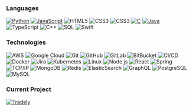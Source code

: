 ### Languages

[![Python](https://img.shields.io/badge/-Python-333?style=for-the-badge&logo=python)](https://github.com/adamalston?tab=repositories&q=&type=&language=python)
[![JavaScript](https://img.shields.io/badge/-JavaScript-333?style=for-the-badge&logo=JavaScript&logoColor=ddc508)](https://github.com/adamalston?tab=repositories&q=&type=&language=javascript)
![HTML5](https://img.shields.io/badge/-HTML5-333?style=for-the-badge&logo=html5&logoColor=white)
![CSS3](https://img.shields.io/badge/-CSS3-333?style=for-the-badge&logo=css3)
![CSS3](https://img.shields.io/badge/-SASS-333?style=for-the-badge&logo=sass)
[![C](https://img.shields.io/badge/-C-333?style=for-the-badge&logo=C)](https://github.com/adamalston?tab=repositories&q=&type=&language=c)
[![Java](https://img.shields.io/badge/-Java-333?style=for-the-badge&logo=Java&logoColor=007396)](https://github.com/adamalston?tab=repositories&q=&type=&language=java)
![TypeScript](https://img.shields.io/badge/-TypeScript-333?style=for-the-badge&logo=TypeScript&logoColor=007ACC)
![C++](https://img.shields.io/badge/-C++-333?style=for-the-badge&logo=c%2b%2b&logoColor=00599C)
![SQL](https://img.shields.io/badge/-SQL-333?style=for-the-badge&logo=MySQL&logoColor=4479A1)
![Swift](https://img.shields.io/badge/-Swift-333?style=for-the-badge&logo=Swift)

### Technologies

![AWS](https://img.shields.io/badge/-AWS-333?style=for-the-badge&logo=Amazon-AWS&logoColor=FF9900)
![Google Cloud](https://img.shields.io/badge/Google%20Cloud-333?style=for-the-badge&logo=google-cloud)
![Git](https://img.shields.io/badge/-Git-333?style=for-the-badge&logo=git)
![GitHub](https://img.shields.io/badge/-GitHub-333?style=for-the-badge&logo=github)
![GitLab](https://img.shields.io/badge/-GitLab-333?style=for-the-badge&logo=gitlab)
![BitBucket](https://img.shields.io/badge/-BitBucket-333?style=for-the-badge&logo=bitbucket)
![CI/CD](https://img.shields.io/badge/-CI%2FCD-333?style=for-the-badge&logo=CircleCI&logoColor=888)
![Docker](https://img.shields.io/badge/-Docker-333?style=for-the-badge&logo=Docker)
![Jira](https://img.shields.io/badge/-Jira-333?style=for-the-badge&logo=Jira-Software&logoColor=0052CC)
![Kubernetes](https://img.shields.io/badge/-Kubernetes-333?style=for-the-badge&logo=Kubernetes)
![Linux](https://img.shields.io/badge/-Linux-333?style=for-the-badge&logo=Linux&logoColor=FCC624)
![Node.js](https://img.shields.io/badge/-Node.js-333?style=for-the-badge&logo=node.js)
![React](https://img.shields.io/badge/-React-333?style=for-the-badge&logo=React)
![Spring](https://img.shields.io/badge/-Spring-333?style=for-the-badge&logo=Spring)
![TCP/IP](https://img.shields.io/badge/-TCP%2FIP-333?style=for-the-badge&logo=Cisco)
![MongoDB](https://img.shields.io/badge/-MongoDB-333?style=for-the-badge&logo=mongodb)
![Redis](https://img.shields.io/badge/-Redis-333?style=for-the-badge&logo=Redis)
![ElasticSearch](https://img.shields.io/badge/-ElasticSearch-333?style=for-the-badge&logo=elasticsearch)
![GraphQL](https://img.shields.io/badge/-GraphQL-333?style=for-the-badge&logo=graphql)
![PostgreSQL](https://img.shields.io/badge/-PostgreSQL-333?style=for-the-badge&logo=postgresql)
![MySQL](https://img.shields.io/badge/-MySQL-333?style=for-the-badge&logo=mysql)

### Current Project

[![Tradely](https://img.shields.io/badge/Tradely-333?style=for-the-badge&logo=salesforce)](https://github.com/Tradely)
